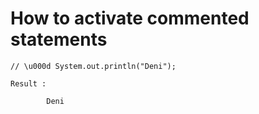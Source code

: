 # How to activate commented statements 

    // \u000d System.out.println("Deni");

    Result :

            Deni

            
